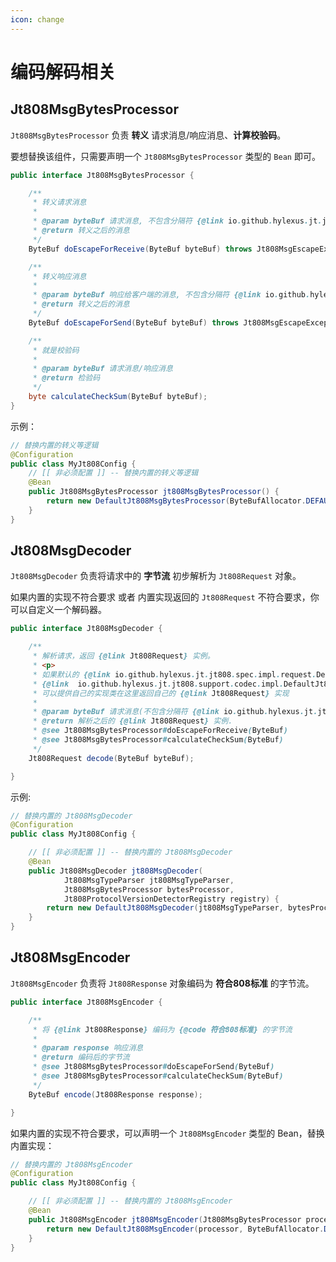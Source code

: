 ```yaml
---
icon: change
---
```


# 编码解码相关

## Jt808MsgBytesProcessor

`Jt808MsgBytesProcessor` 负责 **转义** 请求消息/响应消息、**计算校验码**。

要想替换该组件，只需要声明一个 `Jt808MsgBytesProcessor` 类型的 `Bean` 即可。

```java
public interface Jt808MsgBytesProcessor {

    /**
     * 转义请求消息
     *
     * @param byteBuf 请求消息, 不包含分隔符 {@link io.github.hylexus.jt.jt808.JtProtocolConstant#PACKAGE_DELIMITER 0X7E}
     * @return 转义之后的消息
     */
    ByteBuf doEscapeForReceive(ByteBuf byteBuf) throws Jt808MsgEscapeException;

    /**
     * 转义响应消息
     *
     * @param byteBuf 响应给客户端的消息, 不包含分隔符 {@link io.github.hylexus.jt.jt808.JtProtocolConstant#PACKAGE_DELIMITER 0X7E}
     * @return 转义之后的消息
     */
    ByteBuf doEscapeForSend(ByteBuf byteBuf) throws Jt808MsgEscapeException;

    /**
     * 就是校验码
     *
     * @param byteBuf 请求消息/响应消息
     * @return 检验码
     */
    byte calculateCheckSum(ByteBuf byteBuf);
}
```

示例：

```java
// 替换内置的转义等逻辑
@Configuration
public class MyJt808Config {
    // [[ 非必须配置 ]] -- 替换内置的转义等逻辑
    @Bean
    public Jt808MsgBytesProcessor jt808MsgBytesProcessor() {
        return new DefaultJt808MsgBytesProcessor(ByteBufAllocator.DEFAULT);
    }
}
```

## Jt808MsgDecoder

`Jt808MsgDecoder` 负责将请求中的 **字节流** 初步解析为 `Jt808Request` 对象。

如果内置的实现不符合要求 或者 内置实现返回的 `Jt808Request` 不符合要求，你可以自定义一个解码器。

```java
public interface Jt808MsgDecoder {

    /**
     * 解析请求，返回 {@link Jt808Request} 实例。
     * <p>
     * 如果默认的 {@link io.github.hylexus.jt.jt808.spec.impl.request.DefaultJt808Request DefaultJt808Request} 不满足需求 或
     * {@link  io.github.hylexus.jt.jt808.support.codec.impl.DefaultJt808MsgDecoder DefaultJt808MsgDecoder} 不符合要求，
     * 可以提供自己的实现类在这里返回自己的 {@link Jt808Request} 实现
     *
     * @param byteBuf 请求消息(不包含分隔符 {@link io.github.hylexus.jt.jt808.JtProtocolConstant#PACKAGE_DELIMITER 0X7E})
     * @return 解析之后的 {@link Jt808Request} 实例.
     * @see Jt808MsgBytesProcessor#doEscapeForReceive(ByteBuf)
     * @see Jt808MsgBytesProcessor#calculateCheckSum(ByteBuf)
     */
    Jt808Request decode(ByteBuf byteBuf);

}
```

示例:

```java
// 替换内置的 Jt808MsgDecoder
@Configuration
public class MyJt808Config {

    // [[ 非必须配置 ]] -- 替换内置的 Jt808MsgDecoder
    @Bean
    public Jt808MsgDecoder jt808MsgDecoder(
            Jt808MsgTypeParser jt808MsgTypeParser,
            Jt808MsgBytesProcessor bytesProcessor,
            Jt808ProtocolVersionDetectorRegistry registry) {
        return new DefaultJt808MsgDecoder(jt808MsgTypeParser, bytesProcessor, registry);
    }
}
```

## Jt808MsgEncoder

`Jt808MsgEncoder` 负责将 `Jt808Response` 对象编码为 **符合808标准** 的字节流。

```java
public interface Jt808MsgEncoder {

    /**
     * 将 {@link Jt808Response} 编码为 {@code 符合808标准} 的字节流
     *
     * @param response 响应消息
     * @return 编码后的字节流
     * @see Jt808MsgBytesProcessor#doEscapeForSend(ByteBuf)
     * @see Jt808MsgBytesProcessor#calculateCheckSum(ByteBuf)
     */
    ByteBuf encode(Jt808Response response);

}
```

如果内置的实现不符合要求，可以声明一个 `Jt808MsgEncoder` 类型的 Bean，替换内置实现：

```java
// 替换内置的 Jt808MsgEncoder
@Configuration
public class MyJt808Config {

    // [[ 非必须配置 ]] -- 替换内置的 Jt808MsgEncoder
    @Bean
    public Jt808MsgEncoder jt808MsgEncoder(Jt808MsgBytesProcessor processor) {
        return new DefaultJt808MsgEncoder(processor, ByteBufAllocator.DEFAULT);
    }
}
```